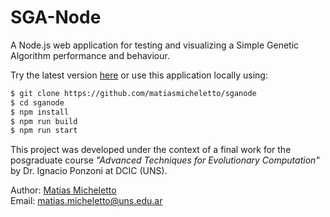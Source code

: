 # SGA-Node

A Node.js web application for testing and visualizing a Simple Genetic Algorithm performance and behaviour.

Try the latest version [here](http://sganode.herokuapp.com/) or use this application locally using:

```bash
$ git clone https://github.com/matiasmicheletto/sganode
$ cd sganode
$ npm install
$ npm run build
$ npm run start
```

This project was developed under the context of a final work for the posgraduate course *"Advanced Techniques for Evolutionary Computation"*  by Dr. Ignacio Ponzoni at DCIC (UNS).


Author: [Matías Micheletto](https://matiasmicheletto.github.com)  
Email: [matias.micheletto@uns.edu.ar](mailto:matias.micheletto@uns.edu.ar)  

